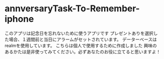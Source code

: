 # annversaryTask-To-Remember-iphone
このアプリは記念日を忘れないために使うアプリです
プレゼントありを選択した場合、１週間前と当日にアラームがセットされています。
データーベースはrealmを使用しています。
こちらは個人で使用するために作成しました
興味のあるかたは是非使ってみてください。必ずあなたのお役に立てると思いますよ！
